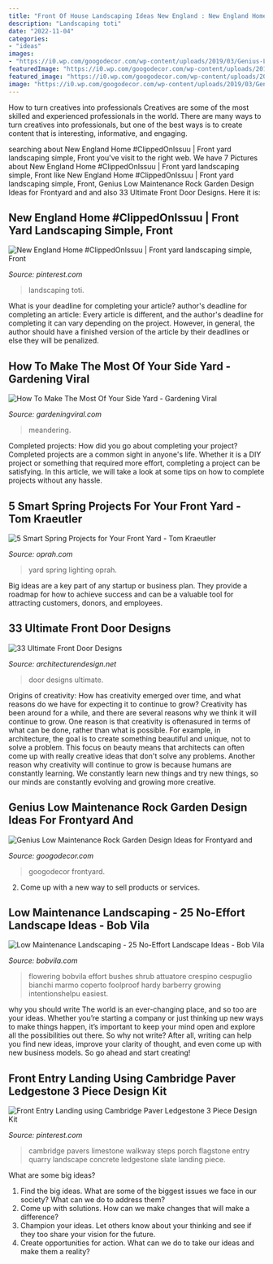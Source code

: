 ```yaml
---
title: "Front Of House Landscaping Ideas New England : New England Home #clippedonissuu"
description: "Landscaping toti"
date: "2022-11-04"
categories:
- "ideas"
images:
- "https://i0.wp.com/googodecor.com/wp-content/uploads/2019/03/Genius-Low-Maintenance-Rock-Garden-Design-Ideas-for-Frontyard-and-Backyard-68.jpg?fit=1200%2C1600&amp;ssl=1"
featuredImage: "https://i0.wp.com/googodecor.com/wp-content/uploads/2019/03/Genius-Low-Maintenance-Rock-Garden-Design-Ideas-for-Frontyard-and-Backyard-68.jpg?fit=1200%2C1600&amp;ssl=1"
featured_image: "https://i0.wp.com/googodecor.com/wp-content/uploads/2019/03/Genius-Low-Maintenance-Rock-Garden-Design-Ideas-for-Frontyard-and-Backyard-68.jpg?fit=1200%2C1600&amp;ssl=1"
image: "https://i0.wp.com/googodecor.com/wp-content/uploads/2019/03/Genius-Low-Maintenance-Rock-Garden-Design-Ideas-for-Frontyard-and-Backyard-68.jpg?fit=1200%2C1600&amp;ssl=1"
---
```



How to turn creatives into professionals
Creatives are some of the most skilled and experienced professionals in the world. There are many ways to turn creatives into professionals, but one of the best ways is to create content that is interesting, informative, and engaging.

	

		
searching about New England Home #ClippedOnIssuu | Front yard landscaping simple, Front you've visit to the right web. We have 7 Pictures about New England Home #ClippedOnIssuu | Front yard landscaping simple, Front like New England Home #ClippedOnIssuu | Front yard landscaping simple, Front, Genius Low Maintenance Rock Garden Design Ideas for Frontyard and and also 33 Ultimate Front Door Designs. Here it is:
		
    
## New England Home #ClippedOnIssuu | Front Yard Landscaping Simple, Front

<img loading=lazy src="https://i.pinimg.com/736x/5d/e1/61/5de161d47355f453c3997964eabc8219--new-england-homes-curb-appeal.jpg" onerror="this.onerror=null;this.src='https://tse4.mm.bing.net/th?id=OIP.wPZNxVR_H0GX0QNKUGo5rQHaKo&amp;pid=15.1';" alt="New England Home #ClippedOnIssuu | Front yard landscaping simple, Front">

_Source: pinterest.com_

>landscaping toti. 

	

What is your deadline for completing your article?
author's deadline for completing an article:
Every article is different, and the author's deadline for completing it can vary depending on the project. However, in general, the author should have a finished version of the article by their deadlines or else they will be penalized.

    
## How To Make The Most Of Your Side Yard - Gardening Viral

<img loading=lazy src="https://gardeningviral.com/wp-content/uploads/2017/11/traditional-landscape.jpg" onerror="this.onerror=null;this.src='https://tse4.mm.bing.net/th?id=OIP.37dM29ZO5jn5lS0-n8eINAHaLW&amp;pid=15.1';" alt="How To Make The Most Of Your Side Yard - Gardening Viral">

_Source: gardeningviral.com_

>meandering. 

	

Completed projects: How did you go about completing your project?
Completed projects are a common sight in anyone's life. Whether it is a DIY project or something that required more effort, completing a project can be satisfying. In this article, we will take a look at some tips on how to complete projects without any hassle.

    
## 5 Smart Spring Projects For Your Front Yard - Tom Kraeutler

<img loading=lazy src="http://static.oprah.com/images/home/201004/spring-yard-project-lighting-600x411.jpg" onerror="this.onerror=null;this.src='https://tse3.mm.bing.net/th?id=OIP.LuAjmCi0tmevIDAsl3BrMwHaFE&amp;pid=15.1';" alt="5 Smart Spring Projects for Your Front Yard - Tom Kraeutler">

_Source: oprah.com_

>yard spring lighting oprah. 

	

Big ideas are a key part of any startup or business plan. They provide a roadmap for how to achieve success and can be a valuable tool for attracting customers, donors, and employees.

    
## 33 Ultimate Front Door Designs

<img loading=lazy src="https://cdn.architecturendesign.net/wp-content/uploads/2016/01/AD-Ulitmate-Fron-Door-Designs-03.jpg" onerror="this.onerror=null;this.src='https://tse4.mm.bing.net/th?id=OIP.qFGDbcdNlgesu1wIFga4xQHaJ7&amp;pid=15.1';" alt="33 Ultimate Front Door Designs">

_Source: architecturendesign.net_

>door designs ultimate. 

	

Origins of creativity: How has creativity emerged over time, and what reasons do we have for expecting it to continue to grow?
Creativity has been around for a while, and there are several reasons why we think it will continue to grow. One reason is that creativity is oftenasured in terms of what can be done, rather than what is possible. For example, in architecture, the goal is to create something beautiful and unique, not to solve a problem. This focus on beauty means that architects can often come up with really creative ideas that don't solve any problems. Another reason why creativity will continue to grow is because humans are constantly learning. We constantly learn new things and try new things, so our minds are constantly evolving and growing more creative.

    
## Genius Low Maintenance Rock Garden Design Ideas For Frontyard And

<img loading=lazy src="https://i0.wp.com/googodecor.com/wp-content/uploads/2019/03/Genius-Low-Maintenance-Rock-Garden-Design-Ideas-for-Frontyard-and-Backyard-68.jpg?fit=1200%2C1600&amp;ssl=1" onerror="this.onerror=null;this.src='https://tse1.mm.bing.net/th?id=OIP.ZedvNE-m1xWgjnlXVmFtgQHaJ4&amp;pid=15.1';" alt="Genius Low Maintenance Rock Garden Design Ideas for Frontyard and">

_Source: googodecor.com_

>googodecor frontyard. 

	

2. Come up with a new way to sell products or services.

    
## Low Maintenance Landscaping - 25 No-Effort Landscape Ideas - Bob Vila

<img loading=lazy src="https://empire-s3-production.bobvila.com/slides/30614/original/barberry_low_maintenance_shrub.jpg?1588888903" onerror="this.onerror=null;this.src='https://tse4.mm.bing.net/th?id=OIP.5BriaGVjbLeVhjtwbaWd7wHaJ4&amp;pid=15.1';" alt="Low Maintenance Landscaping - 25 No-Effort Landscape Ideas - Bob Vila">

_Source: bobvila.com_

>flowering bobvila effort bushes shrub attuatore crespino cespuglio bianchi marmo coperto foolproof hardy barberry growing intentionshelpu easiest. 

	

why you should write
The world is an ever-changing place, and so too are your ideas. Whether you’re starting a company or just thinking up new ways to make things happen, it’s important to keep your mind open and explore all the possibilities out there. So why not write? After all, writing can help you find new ideas, improve your clarity of thought, and even come up with new business models. So go ahead and start creating!

    
## Front Entry Landing Using Cambridge Paver Ledgestone 3 Piece Design Kit

<img loading=lazy src="https://i.pinimg.com/736x/43/29/f9/4329f94f588f384615c5ef4ea580fa6b.jpg" onerror="this.onerror=null;this.src='https://tse2.mm.bing.net/th?id=OIP.g5UKKGvJu3A9jUEudlYt7gHaE7&amp;pid=15.1';" alt="Front Entry Landing using Cambridge Paver Ledgestone 3 Piece Design Kit">

_Source: pinterest.com_

>cambridge pavers limestone walkway steps porch flagstone entry quarry landscape concrete ledgestone slate landing piece. 

	

What are some big ideas?
1. Find the big ideas. What are some of the biggest issues we face in our society? What can we do to address them?
2. Come up with solutions. How can we make changes that will make a difference?
3. Champion your ideas. Let others know about your thinking and see if they too share your vision for the future.
4. Create opportunities for action. What can we do to take our ideas and make them a reality?

